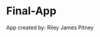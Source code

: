 # Final-App 
<center><title>"RJP's Application"</title></center> 
App created by: Riley James Pitney
